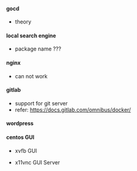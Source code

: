 #### gocd

- theory

#### local search engine

- package name ???

#### nginx

- can not work

#### gitlab

- support for git server
- refer: https://docs.gitlab.com/omnibus/docker/

#### wordpress

#### centos GUI

- xvfb
    GUI

- x11vnc
    GUI Server
